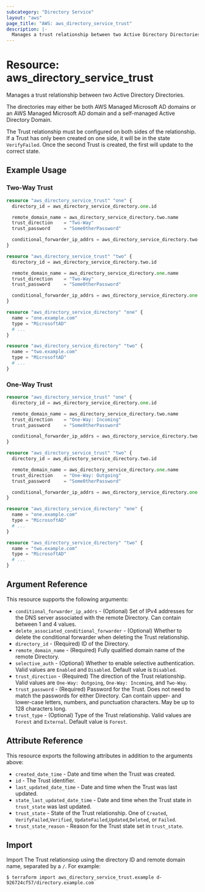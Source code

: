 ```yaml
---
subcategory: "Directory Service"
layout: "aws"
page_title: "AWS: aws_directory_service_trust"
description: |-
  Manages a trust relationship between two Active Directory Directories.
---
```


# Resource: aws_directory_service_trust

Manages a trust relationship between two Active Directory Directories.

The directories may either be both AWS Managed Microsoft AD domains or an AWS Managed Microsoft AD domain and a self-managed Active Directory Domain.

The Trust relationship must be configured on both sides of the relationship.
If a Trust has only been created on one side, it will be in the state `VerifyFailed`.
Once the second Trust is created, the first will update to the correct state.

## Example Usage

### Two-Way Trust

```terraform
resource "aws_directory_service_trust" "one" {
  directory_id = aws_directory_service_directory.one.id

  remote_domain_name = aws_directory_service_directory.two.name
  trust_direction    = "Two-Way"
  trust_password     = "Some0therPassword"

  conditional_forwarder_ip_addrs = aws_directory_service_directory.two.dns_ip_addresses
}

resource "aws_directory_service_trust" "two" {
  directory_id = aws_directory_service_directory.two.id

  remote_domain_name = aws_directory_service_directory.one.name
  trust_direction    = "Two-Way"
  trust_password     = "Some0therPassword"

  conditional_forwarder_ip_addrs = aws_directory_service_directory.one.dns_ip_addresses
}

resource "aws_directory_service_directory" "one" {
  name = "one.example.com"
  type = "MicrosoftAD"
  # ...
}

resource "aws_directory_service_directory" "two" {
  name = "two.example.com"
  type = "MicrosoftAD"
  # ...
}
```

### One-Way Trust

```terraform
resource "aws_directory_service_trust" "one" {
  directory_id = aws_directory_service_directory.one.id

  remote_domain_name = aws_directory_service_directory.two.name
  trust_direction    = "One-Way: Incoming"
  trust_password     = "Some0therPassword"

  conditional_forwarder_ip_addrs = aws_directory_service_directory.two.dns_ip_addresses
}

resource "aws_directory_service_trust" "two" {
  directory_id = aws_directory_service_directory.two.id

  remote_domain_name = aws_directory_service_directory.one.name
  trust_direction    = "One-Way: Outgoing"
  trust_password     = "Some0therPassword"

  conditional_forwarder_ip_addrs = aws_directory_service_directory.one.dns_ip_addresses
}

resource "aws_directory_service_directory" "one" {
  name = "one.example.com"
  type = "MicrosoftAD"
  # ...
}

resource "aws_directory_service_directory" "two" {
  name = "two.example.com"
  type = "MicrosoftAD"
  # ...
}
```

## Argument Reference

This resource supports the following arguments:

* `conditional_forwarder_ip_addrs` - (Optional) Set of IPv4 addresses for the DNS server associated with the remote Directory.
  Can contain between 1 and 4 values.
* `delete_associated_conditional_forwarder` - (Optional) Whether to delete the conditional forwarder when deleting the Trust relationship.
* `directory_id` - (Required) ID of the Directory.
* `remote_domain_name` - (Required) Fully qualified domain name of the remote Directory.
* `selective_auth` - (Optional) Whether to enable selective authentication.
  Valid values are `Enabled` and `Disabled`.
  Default value is `Disabled`.
* `trust_direction` - (Required) The direction of the Trust relationship.
  Valid values are `One-Way: Outgoing`, `One-Way: Incoming`, and `Two-Way`.
* `trust_password` - (Required) Password for the Trust.
  Does not need to match the passwords for either Directory.
  Can contain upper- and lower-case letters, numbers, and punctuation characters.
  May be up to 128 characters long.
* `trust_type` - (Optional) Type of the Trust relationship.
  Valid values are `Forest` and `External`.
  Default value is `Forest`.

## Attribute Reference

This resource exports the following attributes in addition to the arguments above:

* `created_date_time` - Date and time when the Trust was created.
* `id` - The Trust identifier.
* `last_updated_date_time` - Date and time when the Trust was last updated.
* `state_last_updated_date_time` - Date and time when the Trust state in `trust_state` was last updated.
* `trust_state` - State of the Trust relationship.
  One of `Created`, `VerifyFailed`,`Verified`, `UpdateFailed`,`Updated`,`Deleted`, or `Failed`.
* `trust_state_reason` - Reason for the Trust state set in `trust_state`.

## Import

Import The Trust relationsiop using the directory ID and remote domain name, separated by a `/`. For example:

```
$ terraform import aws_directory_service_trust.example d-926724cf57/directory.example.com
```
